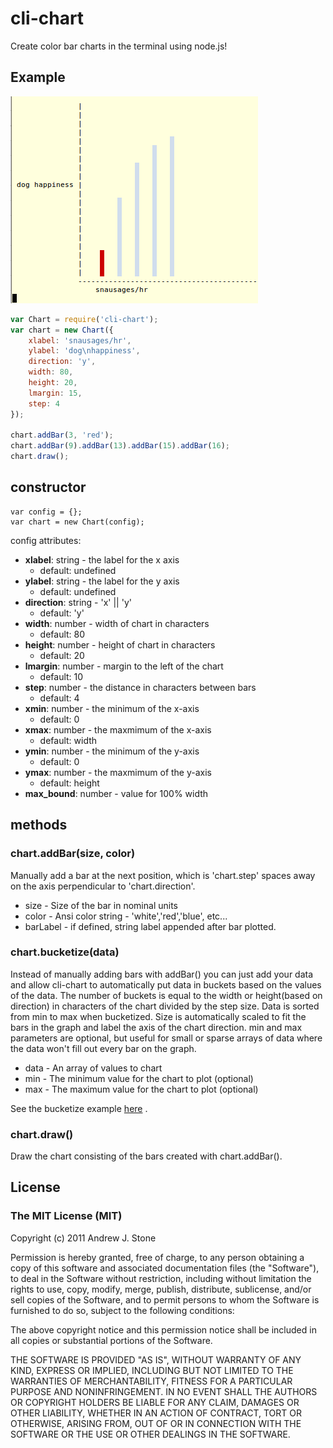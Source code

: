 # cli-chart

Create color bar charts in the terminal using node.js!

## Example

 ![dog happiness](https://github.com/andrewjstone/cli-chart/raw/master/dog-happiness-chart.png)


````javascript
var Chart = require('cli-chart');
var chart = new Chart({
    xlabel: 'snausages/hr',
    ylabel: 'dog\nhappiness',
    direction: 'y',
    width: 80,
    height: 20,
    lmargin: 15,
    step: 4
});

chart.addBar(3, 'red');
chart.addBar(9).addBar(13).addBar(15).addBar(16);
chart.draw();    
````

## constructor
    var config = {};
    var chart = new Chart(config);

config attributes:

 * **xlabel**: string - the label for the x axis
     * default: undefined
 * **ylabel**: string - the label for the y axis
     * default: undefined
 * **direction**: string - 'x' || 'y'
     * default: 'y'
 * **width**: number - width of chart in characters
     * default: 80
 * **height**: number - height of chart in characters
     * default: 20
 * **lmargin**: number - margin to the left of the chart 
     * default: 10
 * **step**: number - the distance in characters between bars
     * default: 4
 * **xmin**: number - the minimum of the x-axis
     * default: 0
 * **xmax**: number - the maxmimum of the x-axis
     * default: width
 * **ymin**: number - the minimum of the y-axis
     * default: 0
 * **ymax**: number - the maxmimum of the y-axis
     * default: height
 * **max_bound**: number - value for 100% width

 

## methods

### chart.addBar(size, color)
Manually add a bar at the next position, which is 'chart.step' spaces away on the axis perpendicular to 'chart.direction'.

  * size - Size of the bar in nominal units
  * color - Ansi color string - 'white','red','blue', etc...
  * barLabel - if defined, string label appended after bar plotted.


### chart.bucketize(data)
Instead of manually adding bars with addBar() you can just add your data and allow cli-chart to automatically put data in buckets based on the values of the data. The number of buckets is equal to the width or height(based on direction) in characters of the chart divided by the step size. Data is sorted from min to max when bucketized. Size is automatically scaled to fit the bars in the graph and label the axis of the chart direction. min and max parameters are optional, but useful for small or sparse arrays of data where the data won't fill out every bar on the graph.

  * data - An array of values to chart
  * min - The minimum value for the chart to plot (optional)
  * max - The maximum value for the chart to plot (optional)

See the bucketize example [here](https://github.com/andrewjstone/cli-chart/blob/master/test/chart_vertical_bucketize_test.js) .

### chart.draw()
Draw the chart consisting of the bars created with chart.addBar().


## License

### The MIT License (MIT)

Copyright (c) 2011 Andrew J. Stone

Permission is hereby granted, free of charge, to any person obtaining a copy of this software and associated documentation files (the "Software"), to deal in the Software without restriction, including without limitation the rights to use, copy, modify, merge, publish, distribute, sublicense, and/or sell copies of the Software, and to permit persons to whom the Software is furnished to do so, subject to the following conditions:

The above copyright notice and this permission notice shall be included in all copies or substantial portions of the Software.

THE SOFTWARE IS PROVIDED "AS IS", WITHOUT WARRANTY OF ANY KIND, EXPRESS OR IMPLIED, INCLUDING BUT NOT LIMITED TO THE WARRANTIES OF MERCHANTABILITY, FITNESS FOR A PARTICULAR PURPOSE AND NONINFRINGEMENT. IN NO EVENT SHALL THE AUTHORS OR COPYRIGHT HOLDERS BE LIABLE FOR ANY CLAIM, DAMAGES OR OTHER LIABILITY, WHETHER IN AN ACTION OF CONTRACT, TORT OR OTHERWISE, ARISING FROM, OUT OF OR IN CONNECTION WITH THE SOFTWARE OR THE USE OR OTHER DEALINGS IN THE SOFTWARE.

